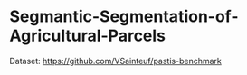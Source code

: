# Segmantic-Segmentation-of-Agricultural-Parcels

Dataset: https://github.com/VSainteuf/pastis-benchmark 

